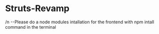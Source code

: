 # Struts-Revamp
/n
--Please do a node modules intallation for the frontend with 
    npm intall command in the terminal
